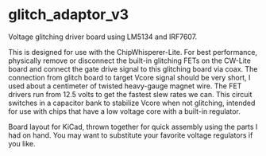 # glitch_adaptor_v3

Voltage glitching driver board using LM5134 and IRF7607.

This is designed for use with the ChipWhisperer-Lite. For best performance, physically remove or disconnect the built-in glitching FETs on the CW-Lite board and connect the gate drive signal to this glitching board via coax. The connection from glitch board to target Vcore signal should be very short, I used about a centimeter of twisted heavy-gauge magnet wire. The FET drivers run from 12.5 volts to get the fastest slew rates we can. This circuit switches in a capacitor bank to stabilize Vcore when not glitching, intended for use with chips that have a low voltage core with a built-in regulator.

Board layout for KiCad, thrown together for quick assembly using the parts I had on hand. You may want to substitute your favorite voltage regulators if you like.


